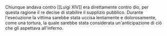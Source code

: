 Chiunque andava contro [[Luigi XIV]] era direttamente contro dio, per questa ragione il re decise di stabilire il supplizio pubblico.
Durante l'esecuzione la vittima sarebbe stata uccisa lentamente e dolorosamente, come una tortura, la quale sarebbe stata considerata un'anticipazione di ciò che gli aspettava all'inferno.